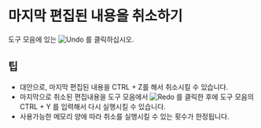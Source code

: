 # 마지막 편집된 내용을 취소하기

도구 모음에 있는
![Undo](../../images/editundo..png) 를 클릭하십시오.

## 팁

- 대안으로, 마지막 편집된 내용을 CTRL + Z를 해서 취소시킬 수 있습니다.
- 마지막으로 취소된 편집내용을 도구 모음에서
![Redo](../../images/editredo..png)
를 클릭한 후에 도구 모음의 CTRL + Y 를 입력해서 다시 실행시킬 수 있습니다.
- 사용가능한 메모리 양에 따라 취소를 실행시킬 수 있는 횟수가 한정됩니다.
